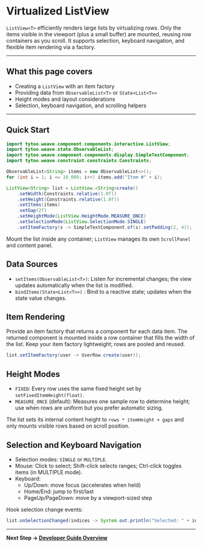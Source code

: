# Virtualized ListView

`ListView<T>` efficiently renders large lists by virtualizing rows. Only the items visible in the viewport (plus a small buffer) are mounted, reusing row containers as you scroll. It supports selection, keyboard navigation, and flexible item rendering via a factory.

---

## What this page covers

- Creating a `ListView` with an item factory
- Providing data from `ObservableList<T>` or `State<List<T>>`
- Height modes and layout considerations
- Selection, keyboard navigation, and scrolling helpers

---

## Quick Start

```java
import tytoo.weave.component.components.interactive.ListView;
import tytoo.weave.state.ObservableList;
import tytoo.weave.component.components.display.SimpleTextComponent;
import tytoo.weave.constraint.constraints.Constraints;

ObservableList<String> items = new ObservableList<>();
for (int i = 1; i <= 10_000; i++) items.add("Item #" + i);

ListView<String> list = ListView.<String>create()
    .setWidth(Constraints.relative(1.0f))
    .setHeight(Constraints.relative(1.0f))
    .setItems(items)
    .setGap(2f)
    .setHeightMode(ListView.HeightMode.MEASURE_ONCE)
    .setSelectionMode(ListView.SelectionMode.SINGLE)
    .setItemFactory(s -> SimpleTextComponent.of(s).setPadding(2, 4));
```

Mount the list inside any container; `ListView` manages its own `ScrollPanel` and content panel.

## Data Sources

- `setItems(ObservableList<T>)`: Listen for incremental changes; the view updates automatically when the list is modified.
- `bindItems(State<List<T>>)` : Bind to a reactive state; updates when the state value changes.

## Item Rendering

Provide an item factory that returns a component for each data item. The returned component is mounted inside a row container that fills the width of the list. Keep your item factory lightweight; rows are pooled and reused.

```java
list.setItemFactory(user -> UserRow.create(user));
```

## Height Modes

- `FIXED`: Every row uses the same fixed height set by `setFixedItemHeight(float)`.
- `MEASURE_ONCE` (default): Measures one sample row to determine height; use when rows are uniform but you prefer automatic sizing.

The list sets its internal content height to `rows * itemHeight + gaps` and only mounts visible rows based on scroll position.

## Selection and Keyboard Navigation

- Selection modes: `SINGLE` or `MULTIPLE`.
- Mouse: Click to select; Shift-click selects ranges; Ctrl-click toggles items (in MULTIPLE mode).
- Keyboard:
  - Up/Down: move focus (accelerates when held)
  - Home/End: jump to first/last
  - PageUp/PageDown: move by a viewport-sized step

Hook selection change events:

```java
list.onSelectionChanged(indices -> System.out.println("Selected: " + indices));
```

---

**Next Step → [Developer Guide Overview](README.md)**


